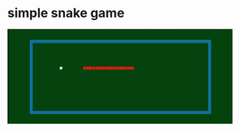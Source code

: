 # simple snake game

![alt text](https://github.com/samiraliyev64/snake-game/blob/main/snake-game.png?raw=true)
